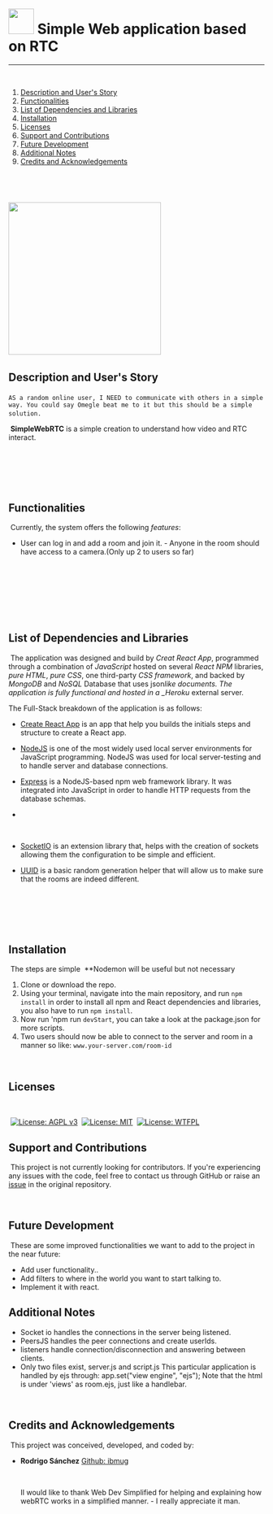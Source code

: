 # <img src="client/public/img/logo4.png" width="50"/> Simple Web application based on RTC

---

​

1. [Description and User's Story](#description-and-user's-story)
2. [Functionalities](#functionalities)
3. [List of Dependencies and Libraries](#list-of-dependencies-and-libraries)
4. [Installation](#installation)
5. [Licenses](#licenses)
6. [Support and Contributions](#support-and-contributions)
7. [Future Development](#future-development)
8. [Additional Notes](#additional-notes)
9. [Credits and Acknowledgements](#credits-and-acknowledgements)
   ​

## ​

<img src="client/public/img/logo5-name.png" width="300"/>
​

## Description and User's Story

​
`AS a random online user, I NEED to communicate with others in a simple way. You could say Omegle beat me to it but this should be a simple solution.`
​

​
**SimpleWebRTC** is a simple creation to understand how video and RTC interact.
​

## ​

​

## Functionalities

​
Currently, the system offers the following _features_:
​

- User can log in and add a room and join it. - Anyone in the room should have access to a camera.(Only up 2 to users so far)

  ​

## ​

​

## List of Dependencies and Libraries

​
The application was designed and build by _Creat React App_, programmed through a combination of _JavaScript_ hosted on several _React_ _NPM_ libraries, _pure HTML_, _pure CSS_, one third-party _CSS framework_, and backed by _MongoDB_ and _NoSQL_ Database that uses json*like documents. The application is fully functional and hosted in a \_Heroku* external server.
​

The Full-Stack breakdown of the application is as follows:
​

- [Create React App](https://create-react-app.dev/) is an app that help you builds the initials steps and structure to create a React app.
  ​
- [NodeJS](https://nodejs.org/en/) is one of the most widely used local server environments for JavaScript programming. NodeJS was used for local server-testing and to handle server and database connections.
  ​
- [Express](https://www.npmjs.com/package/express) is a NodeJS-based npm web framework library. It was integrated into JavaScript in order to handle HTTP requests from the database schemas.
  ​
- []()
  ​

  ​

- [SocketIO](https://www.socket.io) is an extension library that, helps with the creation of sockets allowing them the configuration to be simple and efficient.
  ​
- [UUID](https://www.uuid.com/) is a basic random generation helper that will allow us to make sure that the rooms are indeed different.

## ​

​

## Installation

​
The steps are simple
​
\*\*Nodemon will be useful but not necessary

1. Clone or download the repo.
   ​
2. Using your terminal, navigate into the main repository, and run `npm install` in order to install all npm and React dependencies and libraries, you also have to run `npm install`.
   ​
3. Now run 'npm run `devStart`, you can take a look at the package.json for more scripts.
   ​
4. Two users should now be able to connect to the server and room in a manner so like: `www.your-server.com/room-id`
   ​

​

## Licenses

​

​
[![License: AGPL v3](https://img.shields.io/badge/License-AGPL%20v3-blue.svg)](https://www.gnu.org/licenses/agpl-3.0)
​
[![License: MIT](https://img.shields.io/badge/License-MIT-yellow.svg)](https://opensource.org/licenses/MIT)
​
[![License: WTFPL](https://img.shields.io/badge/License-WTFPL-brightgreen.svg)](http://www.wtfpl.net/about/)
​

## Support and Contributions

​
This project is not currently looking for contributors.
If you're experiencing any issues with the code, feel free to contact us through GitHub or raise an [issue](https://github.com/ibmug/videoRTC) in the original repository.
​

​

## Future Development

​
These are some improved functionalities we want to add to the project in the near future:
​
​

- Add user functionality..
- Add filters to where in the world you want to start talking to.
- Implement it with react.

## Additional Notes

- Socket io handles the connections in the server being listened.
- PeersJS handles the peer connections and create userIds.
- listeners handle connection/disconnection and answering between clients.
- Only two files exist, server.js and script.js
  This particular application is handled by ejs
  through:
  app.set("view engine", "ejs");
  Note that the html is under 'views' as room.ejs, just like a handlebar.
  ​
  ​

​

## Credits and Acknowledgements

​
This project was conceived, developed, and coded by:
​

- **Rodrigo Sánchez** [Github: ibmug ](https://github.com/ibmug)

  ​

  II would like to thank Web Dev Simplified for helping and explaining how webRTC works in a simplified manner. - I really appreciate it man.
